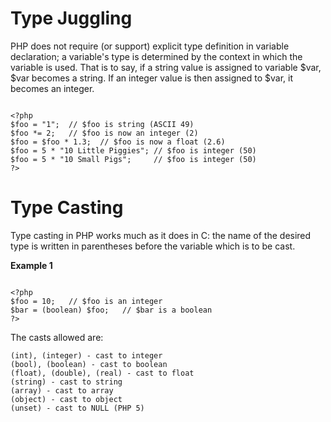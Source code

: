 # Type Juggling 

PHP does not require (or support) explicit type definition in variable declaration; a variable's type is determined by the context in which the variable is used. That is to say, if a string value is assigned to variable $var, $var becomes a string. If an integer value is then assigned to $var, it becomes an integer. 

```apacheconfig

<?php
$foo = "1";  // $foo is string (ASCII 49)
$foo *= 2;   // $foo is now an integer (2)
$foo = $foo * 1.3;  // $foo is now a float (2.6)
$foo = 5 * "10 Little Piggies"; // $foo is integer (50)
$foo = 5 * "10 Small Pigs";     // $foo is integer (50)
?>

```


# Type Casting 

Type casting in PHP works much as it does in C: the name of the desired type is written in parentheses before the variable which is to be cast. 

**Example 1**

```apacheconfig

<?php
$foo = 10;   // $foo is an integer
$bar = (boolean) $foo;   // $bar is a boolean
?>

```


 The casts allowed are:

    (int), (integer) - cast to integer
    (bool), (boolean) - cast to boolean
    (float), (double), (real) - cast to float
    (string) - cast to string
    (array) - cast to array
    (object) - cast to object
    (unset) - cast to NULL (PHP 5)
